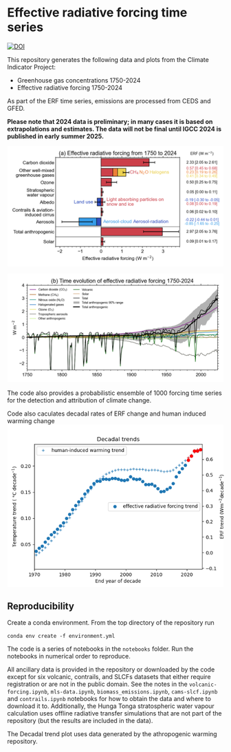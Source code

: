 # Effective radiative forcing time series

[![DOI](https://zenodo.org/badge/DOI/10.5281/zenodo.10706344.svg)](https://doi.org/10.5281/zenodo.10706344)

This repository generates the following data and plots from the Climate Indicator Project:

- Greenhouse gas concentrations 1750-2024
- Effective radiative forcing 1750-2024

As part of the ERF time series, emissions are processed from CEDS and GFED.

**Please note that 2024 data is preliminary; in many cases it is based on extrapolations and estimates. The data will not be final until IGCC 2024 is published in early summer 2025.**

![Bar plot of effective radiative forcing 1750-2024](plots/ERF_1750-2024.png)

![Line plot of time series of effective radiative forcing 1750-2024](plots/ERF_timeseries_1750-2024.png)

The code also provides a probabilistic ensemble of 1000 forcing time series for the detection and attribution of climate change.

Code also caculates decadal rates of ERF change and human induced warming change
![Line plot of time series of decadal rates of change in effective radiative forcing and human induced warming 1970-2023](plots/decadal_trends.png)

## Reproducibility

Create a conda environment. From the top directory of the repository run

```
conda env create -f environment.yml
```

The code is a series of notebooks in the `notebooks` folder. Run the notebooks in numerical order to reproduce.

All ancillary data is provided in the repository or downloaded by the code except for six volcanic, contrails, and SLCFs datasets that either require registration or are not in the public domain. See the notes in the `volcanic-forcing.ipynb`, `mls-data.ipynb`, `biomass_emissions.ipynb`, `cams-slcf.ipynb` and `contrails.ipynb` notebooks for how to obtain the data and where to download it to. Additionally, the Hunga Tonga stratospheric water vapour calculation uses offline radiative transfer simulations that are not part of the repository (but the results are included in the data).

The Decadal trend plot uses data generated by the athropogenic warming repository.

